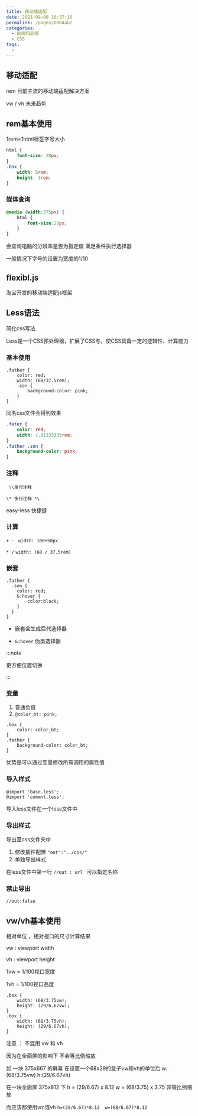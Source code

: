 ```yaml
---
title: 移动端适配
date: 2021-09-08 16:37:16
permalink: /pages/b004ab/
categories:
  - 前端和后端
  - CSS
tags:
  - 
---
```

## 移动适配

rem		目前主流的移动端适配解决方案

vw / vh   	未来趋势

## rem基本使用

1rem=1html标签字号大小

```css
html {
	font-size: 20px;
}
.box {
	width: 5rem;
	height: 3rem;
}
```

### 媒体查询

```css
@media (width:375px) {
	html {
		font-size:20px;
	}
}
```

会查询电脑的分辨率是否为指定值 满足条件执行选择器

一般情况下字号的设置为宽度的1/10

## flexibl.js

淘宝开发的移动端适配js框架



## Less语法

简化css写法

Less是一个CSS预处理器，扩展了CSS与，使CSS具备一定的逻辑性、计算能力

### 基本使用

```less
.father {
    color: red;
    width: (68/37.5rem);
    .son {
        background-color: pink;
    }
}
```

同名css文件会得到效果

```css
.fater {
    color: red;
    width: 1.81333333rem;
}
.father .son {
    background-color: pink;
}
```

### 注释

` \\单行注释`

`\* 多行注释 *\` 

easy-less 快捷键

### 计算

`+ - `   `width: 100+50px`

`* /`  `width: (68 / 37.5rem)`

### 嵌套

```less
.father {
  .son {
  	color: red;
  	&:hover {
  		color:black;
  	}
  }
}
```

- 嵌套会生成后代选择器

- `&:hover` 伪类选择器  

:::note 

更方便位置切换

:::

### 变量

1. 普通负值
2. `@color_bt: pink;`

```less
.box {
	color: color_bt;
}
.father {
	background-color: color_bt;
}
```

优势是可以通过变量修改所有调用的属性值

### 导入样式

```less
@import 'base.less';
@import 'commnt.less';
```

导入less文件在一个less文件中 

### 导出样式

导出至css文件夹中

1. 修改插件配置 `"out":"../css/"`
2. 单独导出样式

在less文件中第一行 `//out : url ` 可以指定名称

### 禁止导出

`//out:false`

## vw/vh基本使用

相对单位 ，相对视口的尺寸计算结果

vw : viewport width

vh : viewport height 

1vw = 1/100视口宽度

1vh = 1/100视口高度

```less
.box {
	width: (68/3.75vw);
	height: (29/6.67vw);
}
.box {
	width: (68/3.75vh);
	height: (29/6.67vh);
}
```

注意 ： 不混用 vw 和 vh

因为在全面屏的影响下 不会等比例缩放

如 一块 375x667 的屏幕 在设置一个68x29的盒子vw和vh的单位后	w: (68/3.75vw) h:(29/6.67vh)

在一块全面屏 375x812 下   h = (29/6.67) x 8.12     w = (68/3.75) x 3.75  非等比例缩放

而应该都使用vm或vh `h=(29/6.67)*8.12  w=(68/6.67)*8.12`







